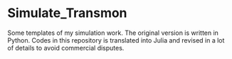 # Simulate_Transmon

Some templates of my simulation work. The original version is written in Python. Codes in this repository is translated into Julia and revised in a lot of details to avoid commercial disputes. 

